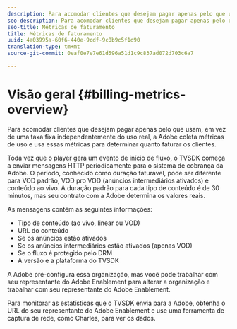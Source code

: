 ```yaml
---
description: Para acomodar clientes que desejam pagar apenas pelo que usam, em vez de uma taxa fixa independentemente do uso real, a Adobe coleta métricas de uso e usa essas métricas para determinar quanto faturar os clientes.
seo-description: Para acomodar clientes que desejam pagar apenas pelo que usam, em vez de uma taxa fixa independentemente do uso real, a Adobe coleta métricas de uso e usa essas métricas para determinar quanto faturar os clientes.
seo-title: Métricas de faturamento
title: Métricas de faturamento
uuid: 4a03995a-60f6-440e-9cdf-9c0b9c5f1d90
translation-type: tm+mt
source-git-commit: 0eaf0e7e7e61d596a51d1c9c837ad072d703c6a7

---
```



# Visão geral {#billing-metrics-overview}

Para acomodar clientes que desejam pagar apenas pelo que usam, em vez de uma taxa fixa independentemente do uso real, a Adobe coleta métricas de uso e usa essas métricas para determinar quanto faturar os clientes.

Toda vez que o player gera um evento de início de fluxo, o TVSDK começa a enviar mensagens HTTP periodicamente para o sistema de cobrança da Adobe. O período, conhecido como duração faturável, pode ser diferente para VOD padrão, VOD pro VOD (anúncios intermediários ativados) e conteúdo ao vivo. A duração padrão para cada tipo de conteúdo é de 30 minutos, mas seu contrato com a Adobe determina os valores reais.

As mensagens contêm as seguintes informações:

* Tipo de conteúdo (ao vivo, linear ou VOD)
* URL do conteúdo
* Se os anúncios estão ativados
* Se os anúncios intermediários estão ativados (apenas VOD)
* Se o fluxo é protegido pelo DRM
* A versão e a plataforma do TVSDK

A Adobe pré-configura essa organização, mas você pode trabalhar com seu representante do Adobe Enablement para alterar a organização e trabalhar com seu representante do Adobe Enablement.

Para monitorar as estatísticas que o TVSDK envia para a Adobe, obtenha o URL do seu representante do Adobe Enablement e use uma ferramenta de captura de rede, como Charles, para ver os dados.
